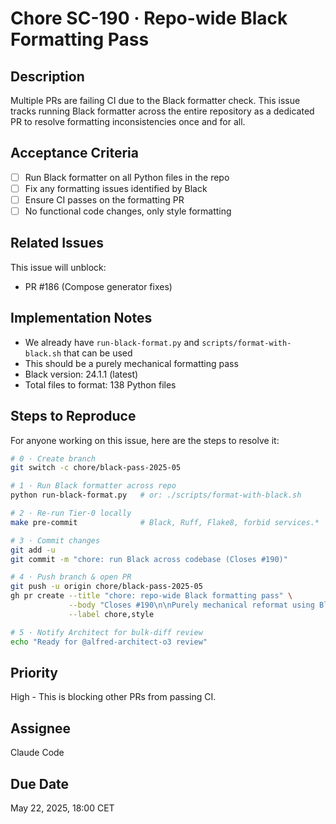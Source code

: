 # Chore SC-190 · Repo-wide Black Formatting Pass

## Description

Multiple PRs are failing CI due to the Black formatter check. This issue tracks running Black formatter across the entire repository as a dedicated PR to resolve formatting inconsistencies once and for all.

## Acceptance Criteria

- [ ] Run Black formatter on all Python files in the repo
- [ ] Fix any formatting issues identified by Black
- [ ] Ensure CI passes on the formatting PR
- [ ] No functional code changes, only style formatting

## Related Issues

This issue will unblock:
- PR #186 (Compose generator fixes)

## Implementation Notes

- We already have `run-black-format.py` and `scripts/format-with-black.sh` that can be used
- This should be a purely mechanical formatting pass
- Black version: 24.1.1 (latest)
- Total files to format: 138 Python files

## Steps to Reproduce

For anyone working on this issue, here are the steps to resolve it:

```bash
# 0 · Create branch
git switch -c chore/black-pass-2025-05

# 1 · Run Black formatter across repo
python run-black-format.py   # or: ./scripts/format-with-black.sh

# 2 · Re-run Tier-0 locally
make pre-commit              # Black, Ruff, Flake8, forbid services.*

# 3 · Commit changes
git add -u
git commit -m "chore: run Black across codebase (Closes #190)"

# 4 · Push branch & open PR
git push -u origin chore/black-pass-2025-05
gh pr create --title "chore: repo-wide Black formatting pass" \
             --body "Closes #190\n\nPurely mechanical reformat using Black 24.4.2.\nNo functional code changes." \
             --label chore,style

# 5 · Notify Architect for bulk-diff review
echo "Ready for @alfred-architect-o3 review"
```

## Priority

High - This is blocking other PRs from passing CI.

## Assignee

Claude Code

## Due Date

May 22, 2025, 18:00 CET
